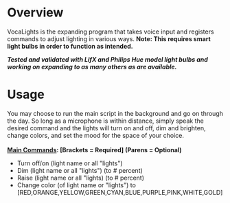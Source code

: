 # Overview
VocaLights is the expanding program that takes voice input and registers commands to adjust lighting in various ways. <strong>Note: This requires smart light bulbs in order to function as intended. </strong><br>

***Tested and validated with LifX and Philips Hue model light bulbs and working on expanding to as many others as are available.***

# Usage
You may choose to run the main script in the background and go on through the day. So long as a microphone is within distance, simply speak the desired command and the lights will turn on and off, dim and brighten, change colors, and set the mood for the space of your choice.<br></br>
<strong><u>Main Commands</u>: \[Brackets = Required] (Parens = Optional)</strong> 
* Turn off/on (light name or all "lights")
* Dim (light name or all "lights") (to # percent)
* Raise (light name or all "lights) (to # percent)
* Change color (of light name or "lights") to \[RED,ORANGE,YELLOW,GREEN,CYAN,BLUE,PURPLE,PINK,WHITE,GOLD]
